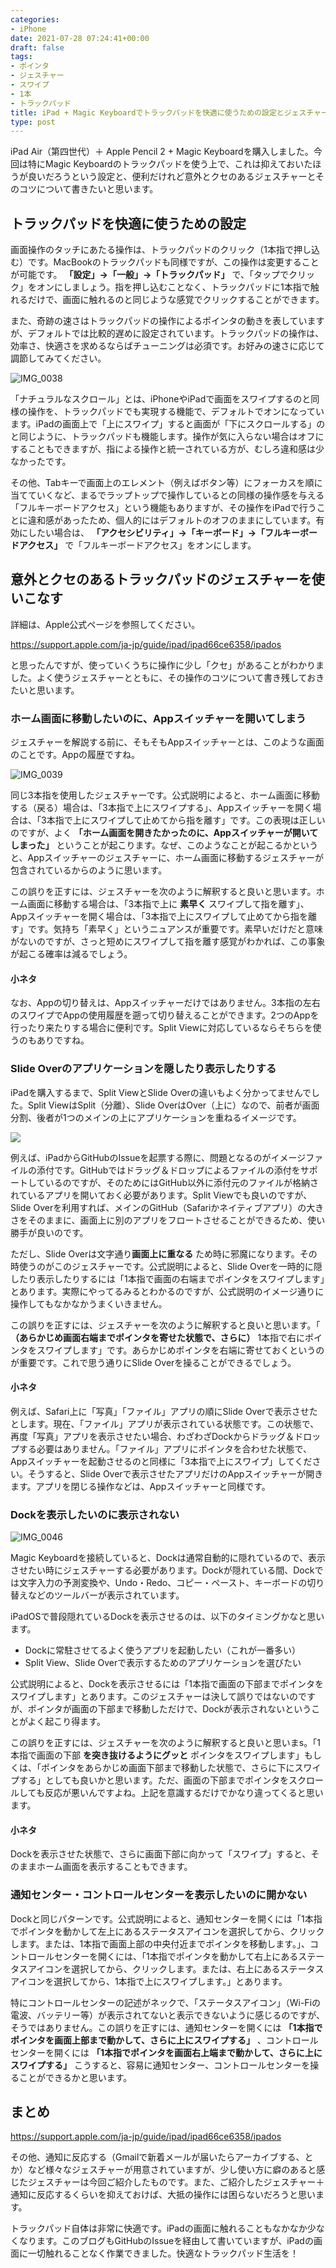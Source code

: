```yaml
---
categories:
- iPhone
date: 2021-07-28 07:24:41+00:00
draft: false
tags:
- ポインタ
- ジェスチャー
- スワイプ
- 1本
- トラックパッド
title: iPad + Magic Keyboardでトラックパッドを快適に使うための設定とジェスチャーのコツ
type: post
---
```


iPad Air（第四世代）＋ Apple Pencil 2 + Magic Keyboardを購入しました。今回は特にMagic Keyboardのトラックパッドを使う上で、これは抑えておいたほうが良いだろうという設定と、便利だけれど意外とクセのあるジェスチャーとそのコツについて書きたいと思います。

## トラックパッドを快適に使うための設定

画面操作のタッチにあたる操作は、トラックパッドのクリック（1本指で押し込む）です。MacBookのトラックパッドも同様ですが、この操作は変更することが可能です。 **「設定」→「一般」→「トラックパッド」** で、「タップでクリック」をオンにしましょう。指を押し込むことなく、トラックパッドに1本指で触れるだけで、画面に触れるのと同じような感覚でクリックすることができます。

また、奇跡の速さはトラックパッドの操作によるポインタの動きを表していますが、デフォルトでは比較的遅めに設定されています。トラックパッドの操作は、効率さ、快適さを求めるならばチューニングは必須です。お好みの速さに応じて調節してみてください。

![IMG_0038](127280930-1e86bd3d-0afc-4461-af3a-6633199c669d.jpeg)

「ナチュラルなスクロール」とは、iPhoneやiPadで画面をスワイプするのと同様の操作を、トラックパッドでも実現する機能で、デフォルトでオンになっています。iPadの画面上で「上にスワイプ」すると画面が「下にスクロールする」のと同じように、トラックパッドも機能します。操作が気に入らない場合はオフにすることもできますが、指による操作と統一されている方が、むしろ違和感は少なかったです。

その他、Tabキーで画面上のエレメント（例えばボタン等）にフォーカスを順に当てていくなど、まるでラップトップで操作しているとの同様の操作感を与える「フルキーボードアクセス」という機能もありますが、その操作をiPadで行うことに違和感があったため、個人的にはデフォルトのオフのままにしています。有効にしたい場合は、 **「アクセシビリティ」→「キーボード」→「フルキーボードアクセス」** で「フルキーボードアクセス」をオンにします。

## 意外とクセのあるトラックパッドのジェスチャーを使いこなす

詳細は、Apple公式ページを参照してください。

<https://support.apple.com/ja-jp/guide/ipad/ipad66ce6358/ipados>

と思ったんですが、使っていくうちに操作に少し「クセ」があることがわかりました。よく使うジェスチャーとともに、その操作のコツについて書き残しておきたいと思います。

### ホーム画面に移動したいのに、Appスイッチャーを開いてしまう

ジェスチャーを解説する前に、そもそもAppスイッチャーとは、このような画面のことです。Appの履歴ですね。

![IMG_0039](127146456-1e1dd693-ca20-400e-a916-b69297d74df0.png)

同じ3本指を使用したジェスチャーです。公式説明によると、ホーム画面に移動する（戻る）場合は、「3本指で上にスワイプする」、Appスイッチャーを開く場合は、「3本指で上にスワイプして止めてから指を離す」です。この表現は正しいのですが、よく **「ホーム画面を開きたかったのに、Appスイッチャーが開いてしまった」** ということが起こります。なぜ、このようなことが起こるかというと、Appスイッチャーのジェスチャーに、ホーム画面に移動するジェスチャーが包含されているからのように思います。

この誤りを正すには、ジェスチャーを次のように解釈すると良いと思います。ホーム画面に移動する場合は、「3本指で上に **素早く** スワイプして指を離す」、Appスイッチャーを開く場合は、「3本指で上にスワイプして止めてから指を離す」です。気持ち「素早く」というニュアンスが重要です。素早いだけだと意味がないのですが、さっと短めにスワイプして指を離す感覚がわかれば、この事象が起こる確率は減るでしょう。

#### 小ネタ

なお、Appの切り替えは、Appスイッチャーだけではありません。3本指の左右のスワイプでAppの使用履歴を遡って切り替えることができます。2つのAppを行ったり来たりする場合に便利です。Split Viewに対応しているならそちらを使うのもありですね。

### Slide Overのアプリケーションを隠したり表示したりする

iPadを購入するまで、Split ViewとSlide Overの違いもよく分かってませんでした。Split ViewはSplit（分離）、Slide OverはOver（上に）なので、前者が画面分割、後者が1つのメインの上にアプリケーションを重ねるイメージです。

![](127169163-af3c4483-d9a8-4f94-b61f-94bce2af59c5.jpeg)

例えば、iPadからGitHubのIssueを起票する際に、問題となるのがイメージファイルの添付です。GitHubではドラッグ＆ドロップによるファイルの添付をサポートしているのですが、そのためにはGitHub以外に添付元のファイルが格納されているアプリを開いておく必要があります。Split Viewでも良いのですが、Slide Overを利用すれば、メインのGitHub（Safariかネイティブアプリ）の大きさをそのままに、画面上に別のアプリをフロートさせることができるため、使い勝手が良いのです。

ただし、Slide Overは文字通り**画面上に重なる** ため時に邪魔になります。その時使うのがこのジェスチャーです。公式説明によると、Slide Overを一時的に隠したり表示したりするには「1本指で画面の右端までポインタをスワイプします」とあります。実際にやってるみるとわかるのですが、公式説明のイメージ通りに操作してもなかなかうまくいきません。

この誤りを正すには、ジェスチャーを次のように解釈すると良いと思います。「 **（あらかじめ画面右端までポインタを寄せた状態で、さらに）** 1本指で右にポインタをスワイプします」です。あらかじめポインタを右端に寄せておくというのが重要です。これで思う通りにSlide Overを操ることができるでしょう。

#### 小ネタ

例えば、Safari上に「写真」「ファイル」アプリの順にSlide Overで表示させたとします。現在、「ファイル」アプリが表示されている状態です。この状態で、再度「写真」アプリを表示させたい場合、わざわざDockからドラッグ＆ドロップする必要はありません。「ファイル」アプリにポインタを合わせた状態で、Appスイッチャーを起動させるのと同様に「3本指で上にスワイプ」してください。そうすると、Slide Overで表示させたアプリだけのAppスイッチャーが開きます。アプリを閉じる操作などは、Appスイッチャーと同様です。

### Dockを表示したいのに表示されない

![IMG_0046](127259062-06908866-1562-4851-8e3b-4260834921af.jpeg)

Magic Keyboardを接続していると、Dockは通常自動的に隠れているので、表示させたい時にジェスチャーする必要があります。Dockが隠れている間、Dockでは文字入力の予測変換や、Undo・Redo、コピー・ペースト、キーボードの切り替えなどのツールバーが表示されています。

iPadOSで普段隠れているDockを表示させるのは、以下のタイミングかなと思います。

* Dockに常駐させてるよく使うアプリを起動したい（これが一番多い）
* Split View、Slide Overで表示するためのアプリケーションを選びたい

公式説明によると、Dockを表示させるには「1本指で画面の下部までポインタをスワイプします」とあります。このジェスチャーは決して誤りではないのですが、ポインタが画面の下部まで移動しただけで、Dockが表示されないということがよく起こり得ます。

この誤りを正すには、ジェスチャーを次のように解釈すると良いと思いまs。「1本指で画面の下部 **を突き抜けるようにグッと** ポインタをスワイプします」もしくは、「ポインタをあらかじめ画面下部まで移動した状態で、さらに下にスワイプする」としても良いかと思います。ただ、画面の下部までポインタをスクロールしても反応が悪いんですよね。上記を意識するだけでかなり違ってくると思います。

#### 小ネタ

Dockを表示させた状態で、さらに画面下部に向かって「スワイプ」すると、そのままホーム画面を表示することもできます。

### 通知センター・コントロールセンターを表示したいのに開かない

Dockと同じパターンです。公式説明によると、通知センターを開くには「1本指でポインタを動かして左上にあるステータスアイコンを選択してから、クリックします。または、1本指で画面上部の中央付近までポインタを移動します。」、コントロールセンターを開くには、「1本指でポインタを動かして右上にあるステータスアイコンを選択してから、クリックします。または、右上にあるステータスアイコンを選択してから、1本指で上にスワイプします。」とあります。

特にコントロールセンターの記述がネックで、「ステータスアイコン」（Wi-Fiの電波、バッテリー等）が表示されてないと表示できないように感じるのですが、そうではありません。この誤りを正すには、通知センターを開くには **「1本指でポインタを画面上部まで動かして、さらに上にスワイプする」** 、コントロールセンターを開くには **「1本指でポインタを画面右上端まで動かして、さらに上にスワイプする」** こうすると、容易に通知センター、コントロールセンターを操ることができるかと思います。

## まとめ

<https://support.apple.com/ja-jp/guide/ipad/ipad66ce6358/ipados>

その他、通知に反応する（Gmailで新着メールが届いたらアーカイブする、とか）など様々なジェスチャーが用意されていますが、少し使い方に癖のあると感じたジェスチャーは今回ご紹介したものです。また、ご紹介したジェスチャー＋通知に反応するくらいを抑えておけば、大抵の操作には困らないだろうと思います。

トラックパッド自体は非常に快適です。iPadの画面に触れることもなかなか少なくなります。このブログもGitHubのIssueを経由して書いていますが、iPadの画面に一切触れることなく作業できました。快適なトラックパッド生活を！
